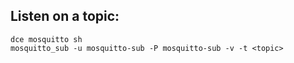 ## Listen on a topic:

```
dce mosquitto sh
mosquitto_sub -u mosquitto-sub -P mosquitto-sub -v -t <topic>
```
